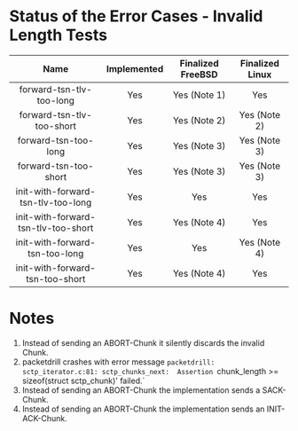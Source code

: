 # Status of the Error Cases - Invalid Length Tests

| Name                                           | Implemented   | Finalized FreeBSD   | Finalized Linux   |
| :--------------------------------------------: | :-----------: | :-----------------: | :---------------: |
| forward-tsn-tlv-too-long                       | Yes           | Yes (Note 1)        | Yes               |
| forward-tsn-tlv-too-short                      | Yes           | Yes (Note 2)        | Yes (Note 2)      |
| forward-tsn-too-long                           | Yes           | Yes (Note 3)        | Yes (Note 3)      |
| forward-tsn-too-short                          | Yes           | Yes (Note 3)        | Yes (Note 3)      |
| init-with-forward-tsn-tlv-too-long             | Yes           | Yes                 | Yes               |
| init-with-forward-tsn-tlv-too-short            | Yes           | Yes (Note 4)        | Yes               |
| init-with-forward-tsn-too-long                 | Yes           | Yes                 | Yes (Note 4)      |
| init-with-forward-tsn-too-short                | Yes           | Yes (Note 4)        | Yes               |

# Notes
1. Instead of sending an ABORT-Chunk it silently discards the invalid Chunk.
2. packetdrill crashes with error message `packetdrill: sctp_iterator.c:81: sctp_chunks_next: 
   Assertion `chunk_length >= sizeof(struct sctp_chunk)' failed.`
3. Instead of sending an ABORT-Chunk the implementation sends a SACK-Chunk.
4. Instead of sending an ABORT-Chunk the implementation sends an INIT-ACK-Chunk.

